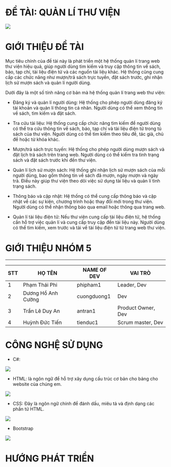 # ĐỀ TÀI: QUẢN LÍ THƯ VIỆN

<img src="https://scontent.fsgn13-4.fna.fbcdn.net/v/t1.15752-9/395102204_357984270012517_1704532096803183177_n.png?_nc_cat=110&ccb=1-7&_nc_sid=8cd0a2&_nc_ohc=N3_iytH74n0AX8UWih9&_nc_ht=scontent.fsgn13-4.fna&oh=03_AdRkulxyeWDfoC1WM0OJYYlNZv3NznDTSrFded2kbOJOdg&oe=656AE765">


# GIỚI THIỆU ĐỀ TÀI
Mục tiêu chính của đề tài này là phát triển một hệ thống quản lí trang web thư viện hiệu quả, giúp người dùng tìm kiếm và truy cập thông tin về sách, báo, tạp chí, tài liệu điện tử và các nguồn tài liệu khác. Hệ thống cũng cung cấp các chức năng như mượn/trả sách trực tuyến, đặt sách trước, ghi nhận lịch sử mượn sách và quản lí người dùng.

Dưới đây là một số tính năng cơ bản mà hệ thống quản lí trang web thư viện:

- Đăng ký và quản lí người dùng: Hệ thống cho phép người dùng đăng ký tài khoản và quản lí thông tin cá nhân. Người dùng có thể xem thông tin về sách, tìm kiếm và đặt sách.

- Tra cứu tài liệu: Hệ thống cung cấp chức năng tìm kiếm để người dùng có thể tra cứu thông tin về sách, báo, tạp chí và tài liệu điện tử trong tủ sách của thư viện. Người dùng có thể tìm kiếm theo tiêu đề, tác giả, chủ đề hoặc từ khóa khác.

- Mượn/trả sách trực tuyến: Hệ thống cho phép người dùng mượn sách và đặt lịch trả sách trên trang web. Người dùng có thể kiểm tra tình trạng sách và đặt sách trước khi đến thư viện.

- Quản lí lịch sử mượn sách: Hệ thống ghi nhận lịch sử mượn sách của mỗi người dùng, bao gồm thông tin về sách đã mượn, ngày mượn và ngày trả. Điều này giúp thư viện theo dõi việc sử dụng tài liệu và quản lí tình trạng sách.

- Thông báo và cập nhật: Hệ thống có thể cung cấp thông báo và cập nhật về các sự kiện, chương trình hoặc thay đổi mới trong thư viện. Người dùng có thể nhận thông báo qua email hoặc thông qua trang web.

- Quản lí tài liệu điện tử: Nếu thư viện cung cấp tài liệu điện tử, hệ thống cần hỗ trợ việc quản lí và cung cấp truy cập đến tài liệu này. Người dùng có thể tìm kiếm, xem trước và tải về tài liệu điện tử từ trang web thư viện.

# GIỚI THIỆU NHÓM 5
------------------------------------------------------------
| STT | HỌ TÊN | NAME OF DEV | VAI TRÒ |
|----|--------|-------------|------------------|
|1 | Phạm Thái Phi | phipham1 | Leader, Dev |
|2 | Dương Hồ Anh Cường | cuongduong1 | Dev |
|3 | Trần Lê Duy An | antran1 | Product Owner, Dev |
|4 | Huỳnh Đức Tiến | tienduc1 | Scrum master, Dev |

# CÔNG NGHỆ SỬ DỤNG
- C#:
<img style="width:200px, height: 20px" src="https://www.bairesdev.com/wp-content/uploads/2021/07/Csharp.svg">

- HTML: là ngôn ngữ để hỗ trợ xây dụng cấu trúc cơ bản cho bảng cho website của chúng em.
<img style="width:400px, height: 250px" src="https://cdn.hanoi.codegym.vn/wp-content/uploads/sites/7/2022/12/HTML-la-gi.jpg">

- CSS: Đây là ngôn ngữ chính để đánh dấu, miêu tả và định dạng các phần tử HTML.
<img style="width:400px, height: 250px" src="https://irp.cdn-website.com/c57d8c85/dms3rep/multi/css-la-gi.webp">

- Bootstrap
<img style="width:400px, height: 250px" src="https://www.bootstrapdash.com/wp-content/uploads/2017/08/bootstrap-4-beta-whats-new.jpg">

# HƯỚNG PHÁT TRIỂN

